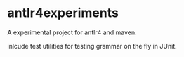 # antlr4experiments

A experimental project for antlr4 and maven.

inlcude test utilities for testing grammar on the fly in JUnit.

